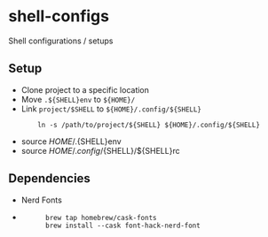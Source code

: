 # shell-configs
Shell configurations / setups

## Setup

- Clone project to a specific location
- Move ```.${SHELL}env``` to ```${HOME}/```
- Link ```project/$SHELL``` to ```${HOME}/.config/${SHELL}```
    ```shell
        ln -s /path/to/project/${SHELL} ${HOME}/.config/${SHELL}
    ```
- source ${HOME}/.${SHELL}env
- source ${HOME}/.config/${SHELL}/${SHELL}rc

## Dependencies

- Nerd Fonts

- ```shell
        brew tap homebrew/cask-fonts
        brew install --cask font-hack-nerd-font
    ```
